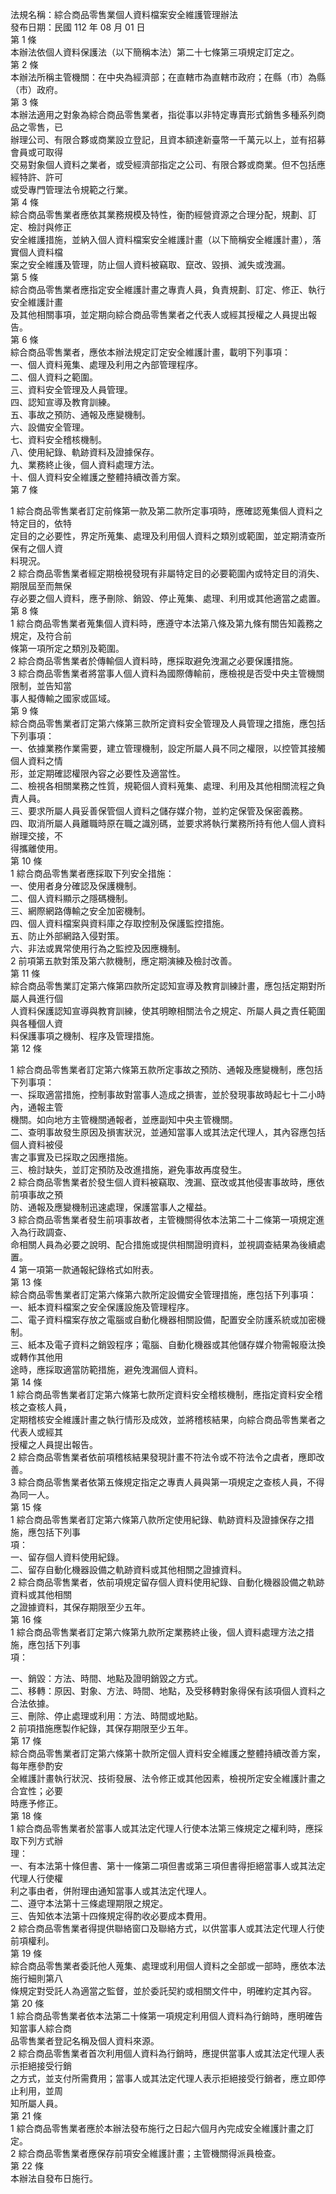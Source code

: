 法規名稱：綜合商品零售業個人資料檔案安全維護管理辦法  
發布日期：民國 112 年 08 月 01 日  
第 1 條  
本辦法依個人資料保護法（以下簡稱本法）第二十七條第三項規定訂定之。  
第 2 條  
本辦法所稱主管機關：在中央為經濟部；在直轄市為直轄市政府；在縣（市）為縣（市）政府。  
第 3 條  
本辦法適用之對象為綜合商品零售業者，指從事以非特定專賣形式銷售多種系列商品之零售，已  
辦理公司、有限合夥或商業設立登記，且資本額達新臺幣一千萬元以上，並有招募會員或可取得  
交易對象個人資料之業者，或受經濟部指定之公司、有限合夥或商業。但不包括應經特許、許可  
或受專門管理法令規範之行業。  
第 4 條  
綜合商品零售業者應依其業務規模及特性，衡酌經營資源之合理分配，規劃、訂定、檢討與修正  
安全維護措施，並納入個人資料檔案安全維護計畫（以下簡稱安全維護計畫），落實個人資料檔  
案之安全維護及管理，防止個人資料被竊取、竄改、毀損、滅失或洩漏。  
第 5 條  
綜合商品零售業者應指定安全維護計畫之專責人員，負責規劃、訂定、修正、執行安全維護計畫  
及其他相關事項，並定期向綜合商品零售業者之代表人或經其授權之人員提出報告。  
第 6 條  
綜合商品零售業者，應依本辦法規定訂定安全維護計畫，載明下列事項：  
一、個人資料蒐集、處理及利用之內部管理程序。  
二、個人資料之範圍。  
三、資料安全管理及人員管理。  
四、認知宣導及教育訓練。  
五、事故之預防、通報及應變機制。  
六、設備安全管理。  
七、資料安全稽核機制。  
八、使用紀錄、軌跡資料及證據保存。  
九、業務終止後，個人資料處理方法。  
十、個人資料安全維護之整體持續改善方案。  
第 7 條  


1 綜合商品零售業者訂定前條第一款及第二款所定事項時，應確認蒐集個人資料之特定目的，依特  
定目的之必要性，界定所蒐集、處理及利用個人資料之類別或範圍，並定期清查所保有之個人資  
料現況。  
2 綜合商品零售業者經定期檢視發現有非屬特定目的必要範圍內或特定目的消失、期限屆至而無保  
存必要之個人資料，應予刪除、銷毀、停止蒐集、處理、利用或其他適當之處置。  
第 8 條  
1 綜合商品零售業者蒐集個人資料時，應遵守本法第八條及第九條有關告知義務之規定，及符合前  
條第一項所定之類別及範圍。  
2 綜合商品零售業者於傳輸個人資料時，應採取避免洩漏之必要保護措施。  
3 綜合商品零售業者將當事人個人資料為國際傳輸前，應檢視是否受中央主管機關限制，並告知當  
事人擬傳輸之國家或區域。  
第 9 條  
綜合商品零售業者訂定第六條第三款所定資料安全管理及人員管理之措施，應包括下列事項：  
一、依據業務作業需要，建立管理機制，設定所屬人員不同之權限，以控管其接觸個人資料之情  
形，並定期確認權限內容之必要性及適當性。  
二、檢視各相關業務之性質，規範個人資料蒐集、處理、利用及其他相關流程之負責人員。  
三、要求所屬人員妥善保管個人資料之儲存媒介物，並約定保管及保密義務。  
四、取消所屬人員離職時原在職之識別碼，並要求將執行業務所持有他人個人資料辦理交接，不  
得攜離使用。  
第 10 條  
1 綜合商品零售業者應採取下列安全措施：  
一、使用者身分確認及保護機制。  
二、個人資料顯示之隱碼機制。  
三、網際網路傳輸之安全加密機制。  
四、個人資料檔案與資料庫之存取控制及保護監控措施。  
五、防止外部網路入侵對策。  
六、非法或異常使用行為之監控及因應機制。  
2 前項第五款對策及第六款機制，應定期演練及檢討改善。  
第 11 條  
綜合商品零售業訂定第六條第四款所定認知宣導及教育訓練計畫，應包括定期對所屬人員進行個  
人資料保護認知宣導與教育訓練，使其明瞭相關法令之規定、所屬人員之責任範圍與各種個人資  
料保護事項之機制、程序及管理措施。  
第 12 條  


1 綜合商品零售業者訂定第六條第五款所定事故之預防、通報及應變機制，應包括下列事項：  
一、採取適當措施，控制事故對當事人造成之損害，並於發現事故時起七十二小時內，通報主管  
機關。如向地方主管機關通報者，並應副知中央主管機關。  
二、查明事故發生原因及損害狀況，並通知當事人或其法定代理人，其內容應包括個人資料被侵  
害之事實及已採取之因應措施。  
三、檢討缺失，並訂定預防及改進措施，避免事故再度發生。  
2 綜合商品零售業者於發生個人資料被竊取、洩漏、竄改或其他侵害事故時，應依前項事故之預  
防、通報及應變機制迅速處理，保護當事人之權益。  
3 綜合商品零售業者發生前項事故者，主管機關得依本法第二十二條第一項規定進入為行政調查、  
命相關人員為必要之說明、配合措施或提供相關證明資料，並視調查結果為後續處置。  
4 第一項第一款通報紀錄格式如附表。  
第 13 條  
綜合商品零售業者訂定第六條第六款所定設備安全管理措施，應包括下列事項：  
一、紙本資料檔案之安全保護設施及管理程序。  
二、電子資料檔案存放之電腦或自動化機器相關設備，配置安全防護系統或加密機制。  
三、紙本及電子資料之銷毀程序；電腦、自動化機器或其他儲存媒介物需報廢汰換或轉作其他用  
途時，應採取適當防範措施，避免洩漏個人資料。  
第 14 條  
1 綜合商品零售業者訂定第六條第七款所定資料安全稽核機制，應指定資料安全稽核之查核人員，  
定期稽核安全維護計畫之執行情形及成效，並將稽核結果，向綜合商品零售業者之代表人或經其  
授權之人員提出報告。  
2 綜合商品零售業者依前項稽核結果發現計畫不符法令或不符法令之虞者，應即改善。  
3 綜合商品零售業者依第五條規定指定之專責人員與第一項規定之查核人員，不得為同一人。  
第 15 條  
1 綜合商品零售業者訂定第六條第八款所定使用紀錄、軌跡資料及證據保存之措施，應包括下列事  
項：  
一、留存個人資料使用紀錄。  
二、留存自動化機器設備之軌跡資料或其他相關之證據資料。  
2 綜合商品零售業者，依前項規定留存個人資料使用紀錄、自動化機器設備之軌跡資料或其他相關  
之證據資料，其保存期限至少五年。  
第 16 條  
1 綜合商品零售業者訂定第六條第九款所定業務終止後，個人資料處理方法之措施，應包括下列事  
項：  


一、銷毀：方法、時間、地點及證明銷毀之方式。  
二、移轉：原因、對象、方法、時間、地點，及受移轉對象得保有該項個人資料之合法依據。  
三、刪除、停止處理或利用：方法、時間或地點。  
2 前項措施應製作紀錄，其保存期限至少五年。  
第 17 條  
綜合商品零售業者訂定第六條第十款所定個人資料安全維護之整體持續改善方案，每年應參酌安  
全維護計畫執行狀況、技術發展、法令修正或其他因素，檢視所定安全維護計畫之合宜性；必要  
時應予修正。  
第 18 條  
1 綜合商品零售業者於當事人或其法定代理人行使本法第三條規定之權利時，應採取下列方式辦  
理：  
一、有本法第十條但書、第十一條第二項但書或第三項但書得拒絕當事人或其法定代理人行使權  
利之事由者，併附理由通知當事人或其法定代理人。  
二、遵守本法第十三條處理期限之規定。  
三、告知依本法第十四條規定得酌收必要成本費用。  
2 綜合商品零售業者得提供聯絡窗口及聯絡方式，以供當事人或其法定代理人行使前項權利。  
第 19 條  
綜合商品零售業者委託他人蒐集、處理或利用個人資料之全部或一部時，應依本法施行細則第八  
條規定對受託人為適當之監督，並於委託契約或相關文件中，明確約定其內容。  
第 20 條  
1 綜合商品零售業者依本法第二十條第一項規定利用個人資料為行銷時，應明確告知當事人綜合商  
品零售業者登記名稱及個人資料來源。  
2 綜合商品零售業者首次利用個人資料為行銷時，應提供當事人或其法定代理人表示拒絕接受行銷  
之方式，並支付所需費用；當事人或其法定代理人表示拒絕接受行銷者，應立即停止利用，並周  
知所屬人員。  
第 21 條  
1 綜合商品零售業者應於本辦法發布施行之日起六個月內完成安全維護計畫之訂定。  
2 綜合商品零售業者應保存前項安全維護計畫；主管機關得派員檢查。  
第 22 條  
本辦法自發布日施行。  


